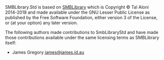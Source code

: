 SMBLibrary.Std is based on [SMBLibrary](https://github.com/TalAloni/SMBLibrary)
which is Copyright © Tal Aloni 2014-2018 and made available under the GNU
Lesser Public License as published by the Free Software Foundation, either
version 3 of the License, or (at your option) any later version.

The following authors made contributions to SmbLibraryStd and have made those
contributions available under the same licensing terms as SMBLibrary itself:

* James Gregory <james@james.id.au>


